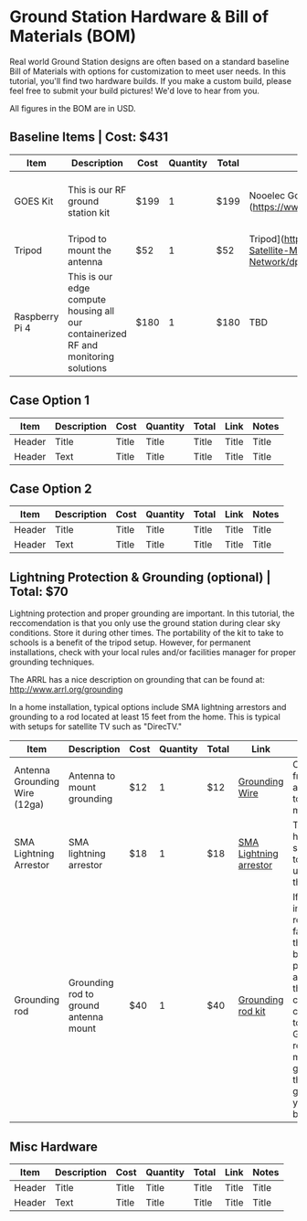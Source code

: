 # Ground Station Hardware & Bill of Materials (BOM) 

Real world Ground Station designs are often based on a standard baseline Bill of Materials with options for customization to meet user needs. In this tutorial, you'll find two hardware builds. If you make a custom build, please feel free to submit your build pictures! We'd love to hear from you.  

All figures in the BOM are in USD.

## Baseline Items | Cost: $431

| Item      | Description | Cost | Quantity | Total | Link | Notes |
| ----------- | ----------- | ----------- | ----------- | ----------- | ----------- | ----------- |
| GOES Kit      | This is our RF ground station kit       | $199       | 1       | $199       | Nooelec Goes Bundle](https://www.amazon.com/dp/B07K25Y1JW)         |  Comes with antenna, LNA and RTL-SDR       |    
| Tripod   | Tripod to mount the antenna         | $52       | 1       | $52       | Tripod](https://www.amazon.com/Tripod-Satellite-Mount-Antenna-Network/dp/B0B2213CV7)       | NA      |    
| Raspberry Pi 4   | This is our edge compute housing all our containerized RF and monitoring solutions        | $180       | 1       |   $180     | TBD       | Currently, there is a raspi shortage.       | 


## Case Option 1

| Item      | Description | Cost | Quantity | Total | Link | Notes |
| ----------- | ----------- | ----------- | ----------- | ----------- | ----------- | ----------- |
| Header      | Title       | Title       | Title       | Title       | Title       |  Title       |    
| Header   | Text        | Title       | Title       | Title       | Title       | Title       |    

## Case Option 2

| Item      | Description | Cost | Quantity | Total | Link | Notes |
| ----------- | ----------- | ----------- | ----------- | ----------- | ----------- | ----------- |
| Header      | Title       | Title       | Title       | Title       | Title       |  Title       |    
| Header   | Text        | Title       | Title       | Title       | Title       | Title       |       

## Lightning Protection & Grounding (optional) | Total: $70

Lightning protection and proper grounding are important. In this tutorial, the reccomendation is that you only use the ground station during clear sky conditions. Store it during other times. The portability of the kit to take to schools is a benefit of the tripod setup. However, for permanent installations, check with your local rules and/or facilities manager for proper grounding techniques. 

The ARRL has a nice description on grounding that can be found at: <http://www.arrl.org/grounding>

In a home installation, typical options include SMA lightning arrestors and grounding to a rod located at least 15 feet from the home. This is typical with setups for satellite TV such as "DirecTV."

| Item      | Description | Cost | Quantity | Total | Link | Notes |
| ----------- | ----------- | ----------- | ----------- | ----------- | ----------- | ----------- |
| Antenna Grounding Wire (12ga)      | Antenna to mount grounding       | $12       | 1       | $12       | [Grounding Wire](https://www.amazon.com/Feet-7-5-Meter-Residential-Commerical/dp/B07JBQT8LY/)       |    Connect from the antenna to the mount     |    
| SMA Lightning Arrestor   | SMA lightning arrestor           |  $18    | 1       | $18       | [SMA Lightning arrestor](https://www.amazon.com/dp/B07K25Y1JW)       | These have a life span due to the gas used in them.        | 
| Grounding rod   | Grounding rod to ground antenna mount        | $40       | 1       | $40       | [Grounding rod kit](https://www.amazon.com/Electric-Satellite-Instruments-Generator-Grounding/dp/B09BLZ2M58/)       | If the install is a roof of a facility, there may be ground paths already that you can connect to. Grounding rods are meant to go into the ground of your backyard.       | 



## Misc Hardware

| Item      | Description | Cost | Quantity | Total | Link | Notes |
| ----------- | ----------- | ----------- | ----------- | ----------- | ----------- | ----------- |
| Header      | Title       | Title       | Title       | Title       | Title       |  Title       |    
| Header   | Text        | Title       | Title       | Title       | Title       | Title       |     
